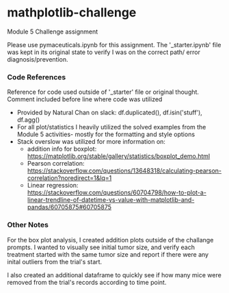 # mathplotlib-challenge
Module 5 Challenge assignment

Please use pymaceuticals.ipynb for this assignment.  The '_starter.ipynb' file was kept in its original state to verify I was on the correct path/ error diagnosis/prevention.

### Code References 
Reference for code used outside of '_starter' file or original thought.  Comment included before line where code was utilized
* Provided by Natural Chan on slack: df.duplicated(), df.isin('stuff'), df.agg() 
* For all plot/statistics I heavily utilized the solved examples from the Module 5 activities- mostly for the formatting and style options
* Stack overslow was utilized for more information on:
    - addition info for boxplot: https://matplotlib.org/stable/gallery/statistics/boxplot_demo.html
    - Pearson correlation: https://stackoverflow.com/questions/13648318/calculating-pearson-correlation?noredirect=1&lq=1
    - Linear regression: https://stackoverflow.com/questions/60704798/how-to-plot-a-linear-trendline-of-datetime-vs-value-with-matplotlib-and-pandas/60705875#60705875


### Other Notes
For the box plot analysis, I created addition plots outside of the challange prompts.  I wanted to visually see initial tumor size, and verify each treatment started with the same tumor size and report if there were any inital outliers from the trial's start.

I also created an additional dataframe to quickly see if how many mice were removed from the trial's records according to time point.

